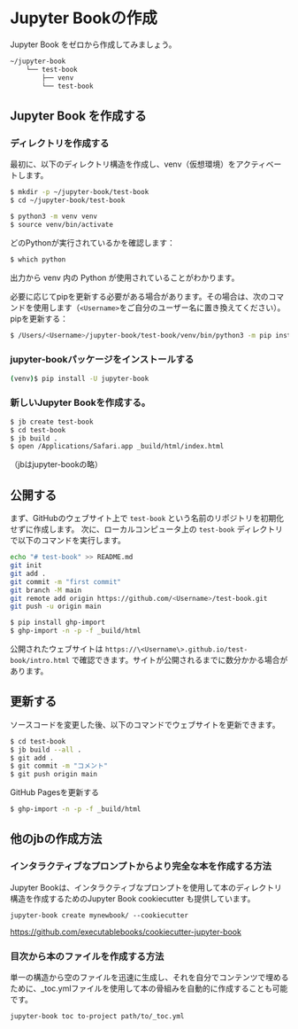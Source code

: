 # Jupyter Bookの作成

Jupyter Book をゼロから作成してみましょう。

```zsh
~/jupyter-book
	└── test-book
	    ├── venv
	    └── test-book
```

## Jupyter Book を作成する

### ディレクトリを作成する
最初に、以下のディレクトリ構造を作成し、venv（仮想環境）をアクティベートします。
```zsh
$ mkdir -p ~/jupyter-book/test-book
$ cd ~/jupyter-book/test-book

$ python3 -m venv venv
$ source venv/bin/activate
```

どのPythonが実行されているかを確認します：
```zsh
$ which python
```
出力から venv 内の Python が使用されていることがわかります。

必要に応じてpipを更新する必要がある場合があります。その場合は、次のコマンドを使用します（`<Username>`をご自分のユーザー名に置き換えてください）。\
pipを更新する：
```zsh
$ /Users/<Username>/jupyter-book/test-book/venv/bin/python3 -m pip install --upgrade pip
```

### jupyter-bookパッケージをインストールする
```zsh
(venv)$ pip install -U jupyter-book
```

### 新しいJupyter Bookを作成する。
```zsh
$ jb create test-book
$ cd test-book
$ jb build .
$ open /Applications/Safari.app _build/html/index.html
```
（jbはjupyter-bookの略）


## 公開する
まず、GitHubのウェブサイト上で `test-book` という名前のリポジトリを初期化せずに作成します。
次に、ローカルコンピュータ上の `test-book` ディレクトリで以下のコマンドを実行します。
```zsh
echo "# test-book" >> README.md
git init
git add .
git commit -m "first commit"
git branch -M main
git remote add origin https://github.com/<Username>/test-book.git
git push -u origin main
```

```zsh
$ pip install ghp-import
$ ghp-import -n -p -f _build/html
```

公開されたウェブサイトは `https://\<Username\>.github.io/test-book/intro.html` で確認できます。サイトが公開されるまでに数分かかる場合があります。


## 更新する
ソースコードを変更した後、以下のコマンドでウェブサイトを更新できます。

```zsh
$ cd test-book
$ jb build --all .
$ git add .
$ git commit -m "コメント"
$ git push origin main
```

GitHub Pagesを更新する
```zsh
$ ghp-import -n -p -f _build/html
```


## 他のjbの作成方法
### インタラクティブなプロンプトからより完全な本を作成する方法

Jupyter Bookは、インタラクティブなプロンプトを使用して本のディレクトリ構造を作成するためのJupyter Book cookiecutter も提供しています。
```
jupyter-book create mynewbook/ --cookiecutter
```
https://github.com/executablebooks/cookiecutter-jupyter-book

### 目次から本のファイルを作成する方法
単一の構造から空のファイルを迅速に生成し、それを自分でコンテンツで埋めるために、_toc.ymlファイルを使用して本の骨組みを自動的に作成することも可能です。
```
jupyter-book toc to-project path/to/_toc.yml
```